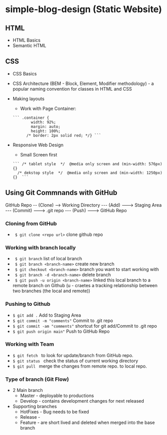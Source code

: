 # simple-blog-design (Static Website)


## HTML 
- HTML Basics
- Semantic HTML

## CSS 
- CSS Basics
- CSS Architecture (BEM - Block, Element, Modifier methodology) - a popular naming convention for classes in HTML and CSS
- Making layouts
    -  Work with Page Container:
      
      ``` .container {
	          width: 92%;
	          margin: auto;
	          height: 100%;
          	/* border: 2px solid red; */} ```
- Responsive Web Design
    -  Small Screen first
  
      ``` /* tablet style  */  @media only screen and (min-width: 576px) {}
        /* dekstop style  */  @media only screen and (min-width: 1250px) {}  ```


## Using Git Commnands with GitHub
GitHub Repo -- (Clone) --> Working Directory --- (Add) ---> Staging Area --- (Commit) ---> .git repo --- (Push) ---> GitHub Repo

### Cloning from GitHub
- ```  $ git clone <repo url> ``` clone github repo

### Working with branch locally
- ```  $ git branch ``` list of local branch
- ```  $ git branch <branch-name> ``` create new branch
- ```  $ git checkout <branch-name> ``` branch you want to start working with
- ```  $ git branch -d <branch-name> ``` delete branch
- ```  $ git push -u origin <branch-name> ``` linked this local branch to a remote branch on Github (u - craetes a tracking relationship between two branches (the local and remote))

### Pushing to Github
- ``` $ git add . ``` Add to Staging Area
- ``` $ git commit -m "comments" ``` Commit to .git repo
- ``` $ git commit -am "comments" ```  shortcut for git add/Commit to .git repo
- ``` $ git push origin main" ``` Push to GitHub Repo

### Working with Team
- ``` $ git fetch  ```  to look for update/branch from GitHub repo.
- ``` $ git status  ``` check the status of current working directory
- ``` $ git pull  ``` merge the changes from remote repo. to local repo.

### Type of branch (Git Flow)
- 2 Main branch
    - Master - deployable to productions
    - Develop - contains development changes for next released
- Supporting branches
    - HotFixes - Bug needs to be fixed
    - Release -
    - Feature - are short lived and deleted when merged into the base branch
  
